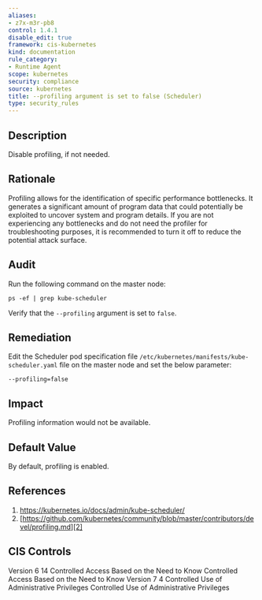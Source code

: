 ```yaml
---
aliases:
- z7x-m3r-pb8
control: 1.4.1
disable_edit: true
framework: cis-kubernetes
kind: documentation
rule_category:
- Runtime Agent
scope: kubernetes
security: compliance
source: kubernetes
title: --profiling argument is set to false (Scheduler)
type: security_rules
---
```


## Description

Disable profiling, if not needed.

## Rationale

Profiling allows for the identification of specific performance bottlenecks. It generates a significant amount of program data that could potentially be exploited to uncover system and program details. If you are not experiencing any bottlenecks and do not need the profiler for troubleshooting purposes, it is recommended to turn it off to reduce the potential attack surface.

## Audit

Run the following command on the master node:
```
ps -ef | grep kube-scheduler
```
Verify that the `--profiling` argument is set to `false`.

## Remediation

Edit the Scheduler pod specification file `/etc/kubernetes/manifests/kube-scheduler.yaml` file on the master node and set the below parameter:

```
--profiling=false
```

## Impact

Profiling information would not be available.

## Default Value

By default, profiling is enabled.

## References

1. [https://kubernetes.io/docs/admin/kube-scheduler/ ][1]
2. [https://github.com/kubernetes/community/blob/master/contributors/devel/profiling.md][2]

## CIS Controls

Version 6 14 Controlled Access Based on the Need to Know Controlled Access Based on the Need to Know Version 7 4 Controlled Use of Administrative Privileges Controlled Use of Administrative Privileges                

[1]: https://kubernetes.io/docs/admin/kube-scheduler/ 
[2]: https://github.com/kubernetes/community/blob/master/contributors/devel/profiling.md
